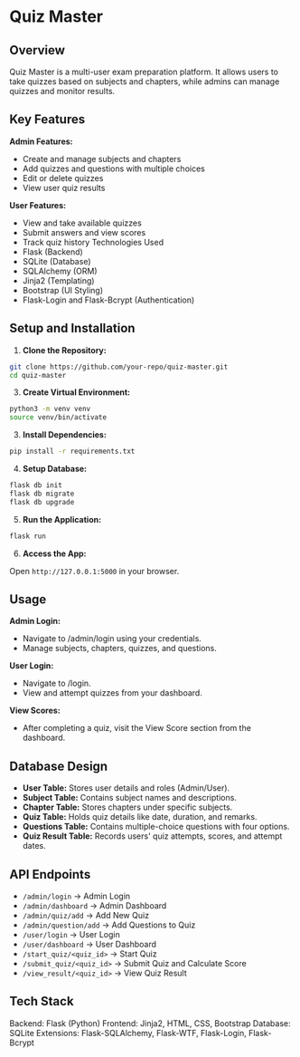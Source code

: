 # Quiz Master 

## Overview
Quiz Master is a multi-user exam preparation platform. It allows users to take quizzes based on subjects and chapters, while admins can manage quizzes and monitor results.

## Key Features
**Admin Features:**
- Create and manage subjects and chapters
- Add quizzes and questions with multiple choices
- Edit or delete quizzes
- View user quiz results

**User Features:**
- View and take available quizzes
- Submit answers and view scores
- Track quiz history
Technologies Used
- Flask (Backend)
- SQLite (Database)
- SQLAlchemy (ORM)
- Jinja2 (Templating)
- Bootstrap (UI Styling)
- Flask-Login and Flask-Bcrypt (Authentication)

## Setup and Installation
1. **Clone the Repository:**
   
```bash 
git clone https://github.com/your-repo/quiz-master.git
cd quiz-master
```

3. **Create Virtual Environment:**
```bash
python3 -m venv venv
source venv/bin/activate
```
3. **Install Dependencies:**
```bash
pip install -r requirements.txt
```
4. **Setup Database:**
```bash
flask db init
flask db migrate
flask db upgrade
```
5. **Run the Application:**
```bash
flask run
```
6. **Access the App:**

Open `http://127.0.0.1:5000` in your browser.

## Usage
**Admin Login:**
- Navigate to /admin/login using your credentials.
- Manage subjects, chapters, quizzes, and questions.

**User Login:**
- Navigate to /login.
- View and attempt quizzes from your dashboard.

**View Scores:**
- After completing a quiz, visit the View Score section from the dashboard.

## Database Design
- **User Table:** Stores user details and roles (Admin/User).
- **Subject Table:** Contains subject names and descriptions.
- **Chapter Table:** Stores chapters under specific subjects.
- **Quiz Table:** Holds quiz details like date, duration, and remarks.
- **Questions Table:** Contains multiple-choice questions with four options.
- **Quiz Result Table:** Records users' quiz attempts, scores, and attempt dates.

## API Endpoints
- `/admin/login` → Admin Login
- `/admin/dashboard` → Admin Dashboard
- `/admin/quiz/add` → Add New Quiz
- `/admin/question/add` → Add Questions to Quiz
- `/user/login` → User Login
- `/user/dashboard` → User Dashboard
- `/start_quiz/<quiz_id>` → Start Quiz
- `/submit_quiz/<quiz_id>` → Submit Quiz and Calculate Score
- `/view_result/<quiz_id>` → View Quiz Result

## Tech Stack
Backend: Flask (Python)
Frontend: Jinja2, HTML, CSS, Bootstrap
Database: SQLite
Extensions: Flask-SQLAlchemy, Flask-WTF, Flask-Login, Flask-Bcrypt
